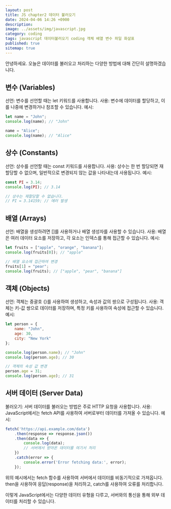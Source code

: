 ```yaml
---
layout: post
title: JS chapter2 데이터 불러오기
date: 2024-04-06 14:26 +0900
description: 
image: ../assets/img/javascript.jpg
category: coding
tags: javascript 데이터불러오기 coding 객체 배열 변수 파일 화살표
published: true
sitemap: true
---
```


안녕하세요. 오늘은 데이터를 불러오고 처리하는 다양한 방법에 대해 간단히 설명하겠습니다.

## 변수 (Variables)
선언: 변수를 선언할 때는 let 키워드를 사용합니다.
사용: 변수에 데이터를 할당하고, 이를 나중에 변경하거나 참조할 수 있습니다.
예시:
````javascript
let name = "John";
console.log(name); // "John"

name = "Alice";
console.log(name); // "Alice"
````


## 상수 (Constants)
선언: 상수를 선언할 때는 const 키워드를 사용합니다.
사용: 상수는 한 번 할당되면 재할당할 수 없으며, 일반적으로 변경되지 않는 값을 나타내는데 사용됩니다.
예시:
````javascript
const PI = 3.14;
console.log(PI); // 3.14

// 상수는 재할당할 수 없습니다.
// PI = 3.14159; // 에러 발생
````

## 배열 (Arrays)
선언: 배열을 생성하려면 []를 사용하거나 배열 생성자를 사용할 수 있습니다.
사용: 배열은 여러 데이터 요소를 저장하고, 각 요소는 인덱스를 통해 접근할 수 있습니다.
예시:
````javascript
let fruits = ["apple", "orange", "banana"];
console.log(fruits[0]); // "apple"

// 배열 요소에 접근하여 변경
fruits[1] = "pear";
console.log(fruits); // ["apple", "pear", "banana"]
````

## 객체 (Objects)
선언: 객체는 중괄호 {}를 사용하여 생성하고, 속성과 값의 쌍으로 구성됩니다.
사용: 객체는 키-값 쌍으로 데이터를 저장하며, 특정 키를 사용하여 속성에 접근할 수 있습니다.
예시:
````javascript
let person = {
    name: "John",
    age: 30,
    city: "New York"
};

console.log(person.name); // "John"
console.log(person.age); // 30

// 객체의 속성 값 변경
person.age = 31;
console.log(person.age); // 31
````

## 서버 데이터 (Server Data)
불러오기: 서버 데이터를 불러오는 방법은 주로 HTTP 요청을 사용합니다.
사용: JavaScript에서는 fetch API를 사용하여 서버로부터 데이터를 가져올 수 있습니다.
예시:
````javascript
fetch('https://api.example.com/data')
    .then(response => response.json())
    .then(data => {
        console.log(data);
        // 서버에서 받아온 데이터를 여기서 처리
    })
    .catch(error => {
        console.error('Error fetching data:', error);
    });
````

위의 예시에서는 fetch 함수를 사용하여 서버에서 데이터를 비동기적으로 가져옵니다. then을 사용하여 응답(response)을 처리하고, catch를 사용하여 오류를 처리합니다.


이렇게 JavaScript에서는 다양한 데이터 유형을 다루고, 서버와의 통신을 통해 외부 데이터를 처리할 수 있습니다.